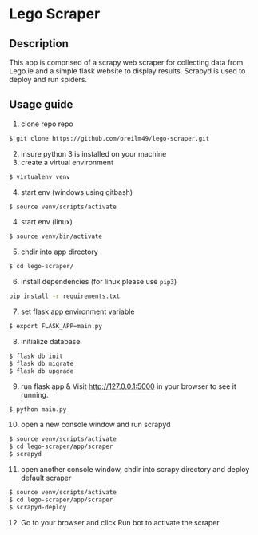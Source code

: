 # Lego Scraper
## Description
This app is comprised of a scrapy web scraper for collecting data from Lego.ie and a simple flask website to display results. Scrapyd is used to deploy and run spiders.

## Usage guide
1. clone repo repo
```sh
$ git clone https://github.com/oreilm49/lego-scraper.git
```
2. insure python 3 is installed on your machine
3. create a virtual environment
```sh
$ virtualenv venv
```
4. start env (windows using gitbash)
```sh
$ source venv/scripts/activate
```
4. start env (linux)
```sh
$ source venv/bin/activate
```
5. chdir into app directory
```sh
$ cd lego-scraper/
```
6. install dependencies (for linux please use `pip3`)
```sh
pip install -r requirements.txt
```
7. set flask app environment variable
```sh
$ export FLASK_APP=main.py
```
8. initialize database
```sh
$ flask db init
$ flask db migrate
$ flask db upgrade
```
9. run flask app & Visit http://127.0.0.1:5000 in your browser to see it running.
```sh
$ python main.py
```

10. open a new console window and run scrapyd
```sh
$ source venv/scripts/activate
$ cd lego-scraper/app/scraper
$ scrapyd
```
11. open another console window, chdir into scrapy directory and deploy default scraper
```sh
$ source venv/scripts/activate
$ cd lego-scraper/app/scraper
$ scrapyd-deploy
```
12. Go to your browser and click Run bot to activate the scraper